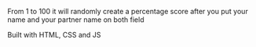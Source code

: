 From 1 to 100 it will randomly create a percentage score after you put your name and your partner name on both field

Built with HTML, CSS and JS
